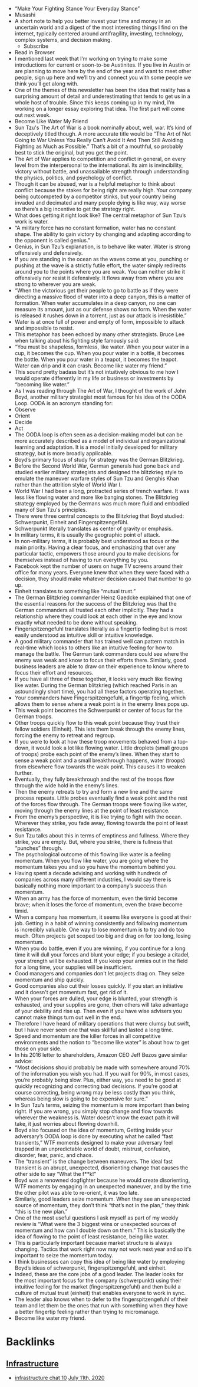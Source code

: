 - “Make Your Fighting Stance Your Everyday Stance”
- Musashi
- A short note to help you better invest your time and money in an uncertain world and a digest of the most interesting things I find on the internet, typically centered around antifragility, investing, technology, complex systems, and decision making.
    - Subscribe       
- Read in Browser
- I mentioned last week that I’m working on trying to make some introductions for current or soon-to-be Austinites. If you live in Austin or are planning to move here by the end of the year and want to meet other people, sign up here and we’ll try and connect you with some people we think you’ll get along with.
- One of the themes of this newsletter has been the idea that reality has a surprising amount of detail and underestimating that tends to get us in a whole host of trouble. Since this keeps coming up in my mind, I’m working on a longer essay exploring that idea. The first part will come out next week.
- Become Like Water My Friend
- Sun Tzu's The Art of War is a book nominally about, well, war. It’s kind of deceptively titled though. A more accurate title would be “The Art of Not Going to War Unless You Really Can’t Avoid It And Then Still Avoiding Fighting as Much as Possible.” That’s a bit of a mouthful, so probably best to stick the original, but you get the point.
- The Art of War applies to competition and conflict in general, on every level from the interpersonal to the international. Its aim is invincibility, victory without battle, and unassailable strength through understanding the physics, politics, and psychology of conflict.
- Though it can be abused, war is a helpful metaphor to think about conflict because the stakes for being right are really high. Your company being outcompeted by a competitor stinks, but your country being invaded and decimated and many people dying is like way, way worse so there’s a big incentive to get the strategy right.
- What does getting it right look like? The central metaphor of Sun Tzu’s work is water.
- “A military force has no constant formation, water has no constant shape. The ability to gain victory by changing and adapting according to the opponent is called genius.”
- Genius, in Sun Tzu’s explanation, is to behave like water. Water is strong offensively and defensively.
- If you are standing in the ocean as the waves come at you, punching or pushing at the wave is a strictly futile effort, the water simply redirects around you to the points where you are weak. You can neither strike it offensively nor resist it defensively. It flows away from where you are strong to wherever you are weak.
- “When the victorious get their people to go to battle as if they were directing a massive flood of water into a deep canyon, this is a matter of formation. When water accumulates in a deep canyon, no one can measure its amount, just as our defense shows no form. When the water is released it rushes down in a torrent, just as our attack is irresistible.”
- Water is at once full of power and empty of form, impossible to attack and impossible to resist.
- This metaphor has been echoed by many other strategists. Bruce Lee when talking about his fighting style famously said:
- “You must be shapeless, formless, like water. When you pour water in a cup, it becomes the cup. When you pour water in a bottle, it becomes the bottle. When you pour water in a teapot, it becomes the teapot. Water can drip and it can crash. Become like water my friend.”
- This sound pretty badass but it’s not intuitively obvious to me how I would operate differently in my life or business or investments by “becoming like water.”
- As I was reading through The Art of War, I thought of the work of John Boyd, another military strategist most famous for his idea of the OODA Loop. OODA is an acronym standing for:
- Observe
- Orient
- Decide
- Act
- The OODA loop is often seen as a decision-making model but can be more accurately described as a model of individual and organizational learning and adaptation. It is a model initially developed for military strategy, but is more broadly applicable.
- Boyd’s primary focus of study for strategy was the German Blitzkrieg.
- Before the Second World War, German generals had gone back and studied earlier military strategists and designed the blitzkrieg style to emulate the maneuver warfare styles of Sun Tzu and Genghis Khan rather than the attrition style of World War I.
- World War I had been a long, protracted series of trench warfare. It was less like flowing water and more like banging stones. The Blitzkrieg strategy employed by the Germans was much more fluid and embodied many of Sun Tzu's principles.
- There were three central concepts to the Blitzkrieg that Boyd studied: Schwerpunkt, Einheit and Fingerspitzengefühl.
- Schwerpunkt literally translates as center of gravity or emphasis.
- In military terms, it is usually the geographic point of attack.
- In non-military terms, it is probably best understood as focus or the main priority. Having a clear focus, and emphasizing that over any particular tactic, empowers those around you to make decisions for themselves instead of having to run everything by you.
- Facebook kept the number of users on huge TV screens around their office for many years. Everyone knew that when they were faced with a decision, they should make whatever decision caused that number to go up.
- Einheit translates to something like “mutual trust.”
- The German Blitzkrieg commander Heinz Gaedcke explained that one of the essential reasons for the success of the Blitzkrieg was that the German commanders all trusted each other implicitly. They had a relationship where they could look at each other in the eye and know exactly what needed to be done without speaking.
- Fingerspitzengefuhl translates literally as a fingertip feeling but is most easily understood as intuitive skill or intuitive knowledge.
- A good military commander that has trained well can pattern match in real-time which looks to others like an intuitive feeling for how to manage the battle. The German tank commanders could see where the enemy was weak and know to focus their efforts there. Similarly, good business leaders are able to draw on their experience to know where to focus their effort and resources.
- If you have all three of these together, it looks very much like flowing like water. During the German blitzkrieg (which reached Paris in an astoundingly short time), you had all these factors operating together.
- Your commanders have Fingerspitzengefuhl, a fingertip feeling, which allows them to sense where a weak point is in the enemy lines pops up.
- This weak point becomes the Schwerpunkt or center of focus for the German troops.
- Other troops quickly flow to this weak point because they trust their fellow soldiers (Einheit). This lets them break through the enemy lines, forcing the enemy to retreat and regroup.
- If you were to look at how these troop movements behaved from a top-down, it would look a lot like flowing water. Little droplets (small groups of troops) probe each point of the enemy’s lines. When they start to sense a weak point and a small breakthrough happens, water (troops) from elsewhere flow towards the weak point. This causes it to weaken further.
- Eventually, they fully breakthrough and the rest of the troops flow through the wide hold in the enemy’s lines.
- Then the enemy retreats to try and form a new line and the same process repeats. Little probes eventually find a weak point and the rest of the forces flow through. The German troops were flowing like water, moving through the enemy lines at the point of least resistance.
- From the enemy’s perspective, it is like trying to fight with the ocean. Wherever they strike, you fade away, flowing towards the point of least resistance.
- Sun Tzu talks about this in terms of emptiness and fullness. Where they strike, you are empty. But, where you strike, there is fullness that “punches” through.
- The psychological outcome of this flowing like water is a feeling momentum. When you flow like water, you are going where the momentum takes you and so you have the momentum behind you.
- Having spent a decade advising and working with hundreds of companies across many different industries, I would say there is basically nothing more important to a company’s success than momentum.
- When an army has the force of momentum, even the timid become brave; when it loses the force of momentum, even the brave become timid.
- When a company has momentum, it seems like everyone is good at their job. Getting in a habit of winning consistently and following momentum is incredibly valuable. One way to lose momentum is to try and do too much. Often projects get scoped too big and drag on for too long, losing momentum.
- When you do battle, even if you are winning, if you continue for a long time it will dull your forces and blunt your edge; if you besiege a citadel, your strength will be exhausted. If you keep your armies out in the field for a long time, your supplies will be insufficient.
- Good managers and companies don't let projects drag on. They seize momentum and ship quickly.
- Good companies also cut their losses quickly. If you start an initiative and it doesn't get momentum fast, get rid of it.
- When your forces are dulled, your edge is blunted, your strength is exhausted, and your supplies are gone, then others will take advantage of your debility and rise up. Then even if you have wise advisers you cannot make things turn out well in the end.
- Therefore I have heard of military operations that were clumsy but swift, but I have never seen one that was skillful and lasted a long time.
- Speed and momentum are the killer forces in all competitive environments and the notion to “become like water” is about how to get those on your side.
- In his 2016 letter to shareholders, Amazon CEO Jeff Bezos gave similar advice:
- “Most decisions should probably be made with somewhere around 70% of the information you wish you had. If you wait for 90%, in most cases, you’re probably being slow. Plus, either way, you need to be good at quickly recognizing and correcting bad decisions. If you’re good at course correcting, being wrong may be less costly than you think, whereas being slow is going to be expensive for sure.”
- In Sun Tzu’s terms, seizing the momentum is more important than being right. If you are wrong, you simply stop change and flow towards wherever the weakness is. Water doesn’t know the exact path it will take, it just worries about flowing downhill.
- Boyd also focused on the idea of momentum, Getting inside your adversary’s OODA loop is done by executing what he called “fast transients,” WTF moments designed to make your adversary feel trapped in an unpredictable world of doubt, mistrust, confusion, disorder, fear, panic, and chaos.
- The “transient” is the change between maneuvers. The ideal fast transient is an abrupt, unexpected, disorienting change that causes the other side to say “What the f**k!”
- Boyd was a renowned dogfighter because he would create disorienting, WTF moments by engaging in an unexpected maneuver, and by the time the other pilot was able to re-orient, it was too late.
- Similarly, good leaders seize momentum. When they see an unexpected source of momentum, they don’t think “that’s not in the plan,” they think “this is the new plan.”
- One of the most useful questions I ask myself as part of my weekly review is “What were the 3 biggest wins or unexpected sources of momentum and how can I double down on them.” This is basically the idea of flowing to the point of least resistance, being like water.
- This is particularly important because market structure is always changing. Tactics that work right now may not work next year and so it's important to seize the momentum today.
- I think businesses can copy this idea of being like water by employing Boyd’s ideas of schwerpunkt, fingerspitzengefuhl, and einheit.
- Indeed, these are the core jobs of a good leader. The leader looks for the most important focus for the company (schwerpunkt) using their intuitive feeling for the market (fingerspitzengefuhl) and then build a culture of mutual trust (einheit) that enables everyone to work in sync.
- The leader also knows when to defer to the fingerspitzengefuhl of their team and let them be the ones that run with something when they have a better fingertip feeling rather than trying to micromanage.
- Become like water my friend.

# Backlinks
## [Infrastructure](<Infrastructure.md>)
- [infrastructure chat 10](<infrastructure chat 10.md>) [July 11th, 2020](<July 11th, 2020.md>)

